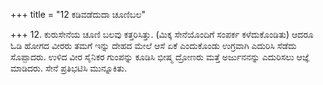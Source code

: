 +++
title = "12 ಕಡಿವಡೆದುದಾ ಚೂಣಿಬಲ"

+++
12. ಕುರುಸೇನೆಯ ಚೂಣಿ ಬಲವು ಕತ್ತರಿಸಿತ್ತು. (ಮಿಕ್ಕ ಸೇನೆಯೊಂದಿಗೆ ಸಂಪರ್ಕ ಕಳೆದುಕೊಂಡಿತು) ಆದರೂ ಓಡಿ ಹೋಗದ ವೀರರು ತಮಗೆ ಇನ್ನು ದೇಹದ ಮೇಲೆ ಆಸೆ ಏಕೆ ಎಂದುಕೊಂಡು ಉಗ್ರವಾಗಿ ಎದುರಿಸಿ ಸೆಡೆದು ಸೊಪ್ಪಾದರು. ಉಳಿದ ವೀರ ಸೈನಿಕರ ಗುಂಪನ್ನು ಕೂಡಿಸಿ ಭೀಷ್ಮ ದ್ರೋಣರು ಮತ್ತೆ ಅರ್ಜುನನನ್ನು ಎದುರಿಸಲು ಆಜ್ಞೆ ಮಾಡಿದರು. ಸೇನೆ ಪ್ರತಿಭಟಿಸಿ ಮುನ್ನೂಕಿತು.